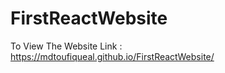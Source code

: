 # FirstReactWebsite 

To View The Website Link : https://mdtoufiqueal.github.io/FirstReactWebsite/


